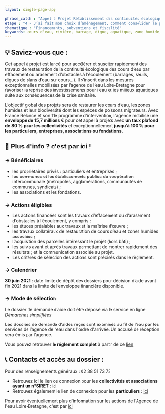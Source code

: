 ```yaml
---
layout: single-page-app

phrase_catch : "Appel à Projet Rétablissement des continuités écologique de l'Agence de l'eau Loire-Bretagne"
etape : "4 - J’ai fait mon choix d’aménagement, comment consolider le projet avant d’attaquer les travaux ?"
thematique : "Financements, subventions et fiscalité"
keywords: cours d'eau, rivière, barrage, digue, aquatique, zone humide, biodiversité, poisson, écoulement
---
```


## 💡 Saviez-vous que :

Cet appel à projet est lancé pour accélérer et susciter rapidement des travaux de restauration de la continuité écologique des cours d’eau par effacement ou arasement d’obstacles à l’écoulement (barrages, seuils, digues de plans d’eau sur cours…).
Il s’inscrit dans les mesures exceptionnelles mobilisées par l’agence de l’eau Loire-Bretagne pour favoriser la reprise des investissements pour l’eau et les milieux aquatiques suite aux conséquences de la crise sanitaire.

L’objectif global des projets sera de restaurer les cours d’eau, les zones humides et leur biodiversité dont les espèces de poissons migrateurs.
Avec France Relance et son 11e programme d'intervention, l'agence mobilise une **enveloppe de 15,7 millions €** pour cet appel à projets avec **un taux plafond de 80 % pour les collectivités** et exceptionnellement **jusqu’à 100 % pour les particuliers, entreprises, associations ou fondations.**

## 🚀 Plus d'info ? c'est par ici !

### →  Bénéficiaires

- les propriétaires privés : particuliers et entreprises ;
- les communes et les établissements publics de coopération intercommunale (métropoles, agglomérations, communautés de communes, syndicats) ;
- les associations et les fondations.

### →  Actions éligibles

- Les actions financées sont les travaux d’effacement ou d’arasement d’obstacles à l’écoulement, y compris :
- les études préalables aux travaux et la maîtrise d’œuvre ;
- les travaux collatéraux de restauration de cours d’eau et zones humides associées ;
- l’acquisition des parcelles intéressant le projet (hors bâti) ;
- les suivis avant et après travaux permettant de montrer rapidement des résultats ; et la communication associée au projet.
- Les critères de sélection des actions sont précisés dans le règlement.

### →  Calendrier

**30 juin 2021** : date limite de dépôt des dossiers pour décision d’aide avant fin 2021 dans la limite de l’enveloppe financière disponible.

### →  Mode de sélection

Le dossier de demande d’aide doit être déposé via le service en ligne *Démarches simplifiées*

Les dossiers de demande d’aides reçus sont examinés au fil de l’eau par les services de l’agence de l’eau dans l'ordre d'arrivée. Un accusé de réception sera émis par l’agence.

Vous pouvez retrouver **le réglement complet** à partir de ce [lien](https://sdage-sage.eau-loire-bretagne.fr/files/live/sites/sdage-sage/files/Icono/Aides/11-prog/AAP-AAI%202020/REGL_AAP_mesures_exceptionnelles_continuite.pdf)

## 📞 Contacts et accès au dossier :

Pour des renseignements généraux : 02 38 51 73 73

- Retrouvez ici le lien de connexion pour les **collectivités et associations ayant un n°SIRET** : [ici](https://www.demarches-simplifiees.fr/commencer/agence-eau-lb-aap-maq)
- Retrouvez également le lien de connexion pour les **particuliers** : [ici](https://www.demarches-simplifiees.fr/commencer/agence-eau-lb-aap-maq-particulier)

Pour avoir éventuellement plus d'information sur les actions de l'Agence de l'eau Loire-Bretagne, c'est par [ici](https://aides-redevances.eau-loire-bretagne.fr/home/aides/appels-a-projets/retablissement-de-la-continuite-ecologique.html)
